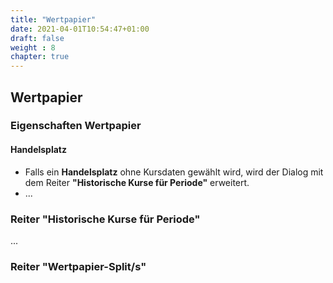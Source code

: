 ```yaml
---
title: "Wertpapier"
date: 2021-04-01T10:54:47+01:00
draft: false
weight : 8
chapter: true
---
```

## Wertpapier

### Eigenschaften Wertpapier
#### Handelsplatz
+ Falls ein **Handelsplatz** ohne Kursdaten gewählt wird, wird der Dialog mit dem Reiter **"Historische Kurse für Periode"** erweitert.
+ ...

### Reiter "Historische Kurse für Periode"
...

### Reiter "Wertpapier-Split/s"

